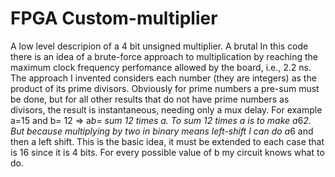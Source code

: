 # FPGA Custom-multiplier
A low level descripion of a 4 bit unsigned multiplier. A brutal
In this code there is an idea of a brute-force approach to multiplication by reaching the maximum clock frequency perfomance allowed by the board, i.e., 2.2 ns. The approach I invented considers each number (they are integers) as the product of its prime divisors. Obviously for prime numbers a pre-sum must be done, but for all other results that do not have prime numbers as divisors, the result is instantaneous, needing only a mux delay. For example a=15 and b= 12 => a*b= sum 12 times a. To sum 12 times a is to make a*6*2. But because multiplying by two in binary means left-shift I can do a*6 and then a left shift. This is the basic idea, it must be extended to each case that is 16 since it is 4 bits. For every possible value of b my circuit knows what to do.

